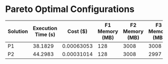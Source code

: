 # Pareto Optimal Configurations

| Solution | Execution Time (s) | Cost ($) | F1 Memory (MB) | F2 Memory (MB) | F3 Memory (MB) | F4 Memory (MB) | F5 Memory (MB) | F6 Memory (MB) |
| --- | --- | --- | --- | --- | --- | --- | --- | --- |
| P1 | 38.1829 | 0.00063053 | 128 | 3008 | 3008 | 804 | 2283 | 3008 |
| P2 | 44.2983 | 0.00031014 | 128 | 3008 | 2997 | 3008 | 2232 | 128 |
